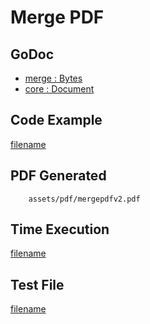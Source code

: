 # Merge PDF

## GoDoc
* [merge : Bytes](https://pkg.go.dev/github.com/johnfercher/maroto/v2/pkg/merge#Bytes)
* [core : Document](https://pkg.go.dev/github.com/johnfercher/maroto/v2/pkg/core#Document)

## Code Example
[filename](../../assets/examples/mergepdf/v2/main.go  ':include :type=code')

## PDF Generated
```pdf
	assets/pdf/mergepdfv2.pdf
```

## Time Execution
[filename](../../assets/text/mergepdfv2.txt  ':include :type=code')

## Test File
[filename](https://raw.githubusercontent.com/johnfercher/maroto/master/test/maroto/examples/mergepdf.json  ':include :type=code')